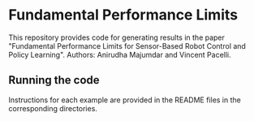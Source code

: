 # Fundamental Performance Limits

This repository provides code for generating results in the paper "Fundamental Performance Limits for Sensor-Based Robot Control and Policy Learning".
Authors: Anirudha Majumdar and Vincent Pacelli.

## Running the code

Instructions for each example are provided in the README files in the corresponding directories. 

